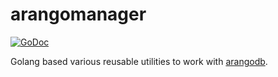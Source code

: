 # arangomanager

[![GoDoc](https://godoc.org/github.com/dictyBase/arangomanager?status.png)](http://godoc.org/github.com/dictyBase/arangomanager)

Golang based various reusable utilities to work with [arangodb](https://arangodb.com).

